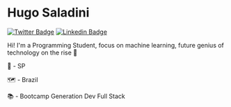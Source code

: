 # Hugo Saladini

[![Twitter Badge](https://img.shields.io/badge/-@hugo_saladini-6633cc?style=flat-square&labelColor=6633cc&logo=twitter&logoColor=white&link=https://https://twitter.com/hugo_saladini)](https://https://twitter.com/hugo_saladini) 
[![Linkedin Badge](https://img.shields.io/badge/-Hugo%20Saladini-6633cc?style=flat-square&logo=Linkedin&logoColor=white&link=https://www.https://www.linkedin.com/in/hugosaladini/)](https://www.https://www.linkedin.com/in/hugosaladini/) 


Hi! I'm a Programming Student, focus on machine learning, future genius of technology on the rise 💾


📍 - SP
 
 :world_map: - Brazil
 
📚  - Bootcamp Generation Dev Full Stack

